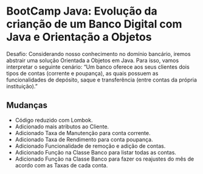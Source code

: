 # BootCamp Java: Evolução da crianção de um Banco Digital com Java e Orientação a Objetos

Desafio: Considerando nosso conhecimento no domínio bancário, iremos abstrair uma solução Orientada a Objetos em Java. Para isso, vamos interpretar o seguinte cenário:
“Um banco oferece aos seus clientes dois tipos de contas (corrente e poupança), as quais possuem as funcionalidades de depósito, saque e transferência (entre contas da própria instituição).”

## Mudanças

- Código reduzido com Lombok.
- Adicionado mais atributos ao Cliente.
- Adicionado Taxa de Manutenção para conta corrente.
- Adicionado Taxa de Rendimento para conta poupança.
- Adicionado Funcionalidade de remoção e adição de contas.
- Adicionado Função na Classe Banco para listar todas as contas.
- Adicionado Função na Classe Banco para fazer os reajustes do mês  de acordo com as Taxas de cada conta.
